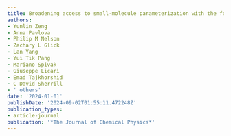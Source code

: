```yaml
---
title: Broadening access to small-molecule parameterization with the force field toolkit
authors:
- Yunlin Zeng
- Anna Pavlova
- Philip M Nelson
- Zachary L Glick
- Lan Yang
- Yui Tik Pang
- Mariano Spivak
- Giuseppe Licari
- Emad Tajkhorshid
- C David Sherrill
- ' others'
date: '2024-01-01'
publishDate: '2024-09-02T01:55:11.472248Z'
publication_types:
- article-journal
publication: '*The Journal of Chemical Physics*'
---
```

